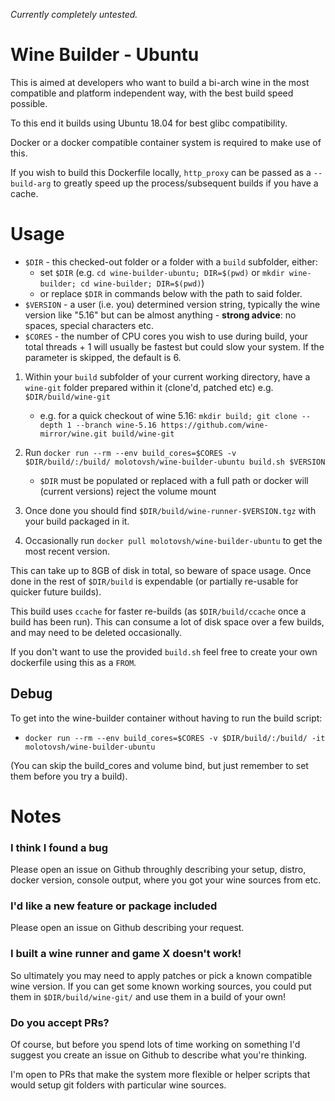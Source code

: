 _Currently completely untested._

# Wine Builder - Ubuntu

This is aimed at developers who want to build a bi-arch wine in the most compatible and platform independent way, with the best build speed possible.

To this end it builds using Ubuntu 18.04 for best glibc compatibility.

Docker or a docker compatible container system is required to make use of this.

If you wish to build this Dockerfile locally, `http_proxy` can be passed as a `--build-arg` to greatly speed up the process/subsequent builds if you have a cache.

# Usage

- `$DIR` - this checked-out folder or a folder with a `build` subfolder, either:
  - set `$DIR` (e.g. `cd wine-builder-ubuntu; DIR=$(pwd)` or `mkdir wine-builder; cd wine-builder; DIR=$(pwd)`)
  - or replace `$DIR` in commands below with the path to said folder.
- `$VERSION` - a user (i.e. you) determined version string, typically the wine version like "5.16" but can be almost anything - **strong advice**: no spaces, special characters etc.
- `$CORES` - the number of CPU cores you wish to use during build, your total threads + 1 will usually be fastest but could slow your system. If the parameter is skipped, the default is 6.

1) Within your `build` subfolder of your current working directory, have a `wine-git` folder prepared within it (clone'd, patched etc) e.g. `$DIR/build/wine-git`
   - e.g. for a quick checkout of wine 5.16: `mkdir build; git clone --depth 1 --branch wine-5.16 https://github.com/wine-mirror/wine.git build/wine-git`

2) Run `docker run --rm --env build_cores=$CORES -v $DIR/build/:/build/ molotovsh/wine-builder-ubuntu build.sh $VERSION`
   - `$DIR` must be populated or replaced with a full path or docker will (current versions) reject the volume mount

3) Once done you should find `$DIR/build/wine-runner-$VERSION.tgz` with your build packaged in it.

4) Occasionally run `docker pull molotovsh/wine-builder-ubuntu` to get the most recent version.

This can take up to 8GB of disk in total, so beware of space usage. Once done in the rest of `$DIR/build` is expendable (or partially re-usable for quicker future builds).

This build uses `ccache` for faster re-builds (as `$DIR/build/ccache` once a build has been run). This can consume a lot of disk space over a few builds, and may need to be deleted occasionally.

If you don't want to use the provided `build.sh` feel free to create your own dockerfile using this as a `FROM`.

## Debug

To get into the wine-builder container without having to run the build script:

- `docker run --rm --env build_cores=$CORES -v $DIR/build/:/build/ -it molotovsh/wine-builder-ubuntu`

(You can skip the build_cores and volume bind, but just remember to set them before you try a build).

# Notes

### I think I found a bug

Please open an issue on Github throughly describing your setup, distro, docker version, console output, where you got your wine sources from etc.

### I'd like a new feature or package included

Please open an issue on Github describing your request.

### I built a wine runner and game X doesn't work!

So ultimately you may need to apply patches or pick a known compatible wine version. If you can get some known working sources, you could put them in `$DIR/build/wine-git/` and use them in a build of your own!

### Do you accept PRs?

Of course, but before you spend lots of time working on something I'd suggest you create an issue on Github to describe what you're thinking.

I'm open to PRs that make the system more flexible or helper scripts that would setup git folders with particular wine sources.


